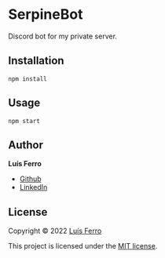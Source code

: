 # SerpineBot
Discord bot for my private server.

## Installation
```
npm install
```

## Usage
```
npm start
```

## Author
**Luís Ferro**

- [Github](https://github.com/Serpin3)
- [LinkedIn](https://www.linkedin.com/in/luis-ferro/)

## License
Copyright © 2022 [Luís Ferro](https://github.com/Serpin3)

This project is licensed under the [MIT license](LICENSE).
